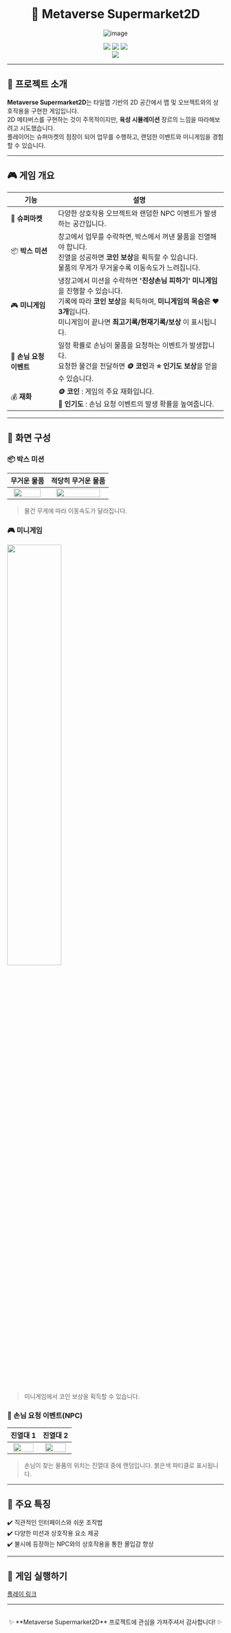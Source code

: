 <div align="center">

# 🛒 Metaverse Supermarket2D

![image](https://github.com/user-attachments/assets/e051aa76-d118-4a00-80cd-5e69acdc9678)


[<img src="https://img.shields.io/badge/Github-181717?style=flat&logo=Github&logoColor=white" />]()
[<img src="https://img.shields.io/badge/Notion-white?style=flat&logo=notion&logoColor=black" />]()
[<img src="https://img.shields.io/badge/Figma-F24E1E?style=flat&logo=figma&logoColor=white" />]()
<br/>
[<img src="https://img.shields.io/badge/프로젝트 기간-2025.02.18~2025.02.20-f0802b?style=flat&logo=&logoColor=white" />]()

</div>

---

## 📝 프로젝트 소개

**Metaverse Supermarket2D**는 타일맵 기반의 2D 공간에서 맵 및 오브젝트와의 상호작용을 구현한 게임입니다. <br>
2D 메타버스를 구현하는 것이 주목적이지만, **육성 시뮬레이션** 장르의 느낌을 따라해보려고 시도했습니다. <br>
플레이어는 슈퍼마켓의 점장이 되어 업무를 수행하고, 랜덤한 이벤트와 미니게임을 경험할 수 있습니다.

---

## 🎮 게임 개요

| 기능 | 설명 |
|---|---|
| 🏪 **슈퍼마켓** | 다양한 상호작용 오브젝트와 랜덤한 NPC 이벤트가 발생하는 공간입니다. |
| 📦 **박스 미션** | 창고에서 업무를 수락하면, 박스에서 꺼낸 물품을 진열해야 합니다. <br> 진열을 성공하면 **코인 보상**을 획득할 수 있습니다. <br> 물품의 무게가 무거울수록 이동속도가 느려집니다.|
| 🎮 **미니게임** | 냉장고에서 미션을 수락하면 **'진상손님 피하기' 미니게임**을 진행할 수 있습니다. <br> 기록에 따라 **코인 보상**을 획득하며, **미니게임의 목숨은 ❤️ 3개**입니다. <br> 미니게임이 끝나면 **최고기록/현재기록/보상** 이 표시됩니다. |
| 🙋 **손님 요청 이벤트** | 일정 확률로 손님이 물품을 요청하는 이벤트가 발생합니다. <br> 요청한 물건을 전달하면 **🪙 코인**과 **⭐ 인기도 보상**을 얻을 수 있습니다. |
| 💰 **재화** | **🪙 코인** : 게임의 주요 재화입니다. <br> **🌟 인기도** : 손님 요청 이벤트의 발생 확률을 높여줍니다. |

---

## 📸 화면 구성

### 📦 박스 미션
|무거운 물품|적당히 무거운 물품|
|---|---|
|<div align="center"><img src="./images/boxmission_heavy.gif" width="90%" /> | <div align="center"><img src="./images/boxmission1.gif" width="90%" />| 
> 물건 무게에 따라 이동속도가 달라집니다. 

### 🎮 미니게임
<img src="./images/minigame1.gif" width="50%" /> <br>
> 미니게임에서 코인 보상을 획득할 수 있습니다.

### 🙋 손님 요청 이벤트(NPC)
|진열대 1|진열대 2|
|---|---|
|<div align="center"><img src="./images/npc1.gif" width="90%" />  | <div align="center"><img src="./images/npc2.gif" width="90%" />| 
> 손님이 찾는 물품의 위치는 진열대 중에 랜덤입니다. 붉은색 파티클로 표시됩니다.

---

## 📌 주요 특징
✔️ 직관적인 인터페이스와 쉬운 조작법<br>
✔️ 다양한 미션과 상호작용 요소 제공<br>
✔️ 불시에 등장하는 NPC와의 상호작용을 통한 몰입감 향상<br>

---

## 🚀 게임 실행하기
[플레이 링크](https://play.unity.com/en/games/c82c3f9b-e518-42d5-ade6-f78b31d1a8c8/2d)

---

## 

<div align="center">
✨ **Metaverse Supermarket2D** 프로젝트에 관심을 가져주셔서 감사합니다! ✨
</div>

